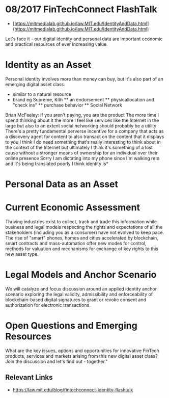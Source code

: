 # 08/2017 FinTechConnect FlashTalk

* [https://mitmedialab.github.io/law.MIT.edu/IdentityAndData.html](https://mitmedialab.github.io/law.MIT.edu/IdentityAndData.html)

Let's face it - our digital identity and personal data are important economic and practical resources of ever increasing value. 

# Identity as an Asset
Personal identity involves more than money can buy, but it's also part of an emerging digital asset class.  

* similar to a natural resource 
* brand eg Supreme, Kith
** an endorsement 
** physicallocation and "check ins"
** purchase behavior 
** Social Network

Brian McFeeley: If you aren't paying, you are the product The more time I spend thinking about it the more I feel like services like the Internet in the large but also to an extent social networking should probably be a utility There's a pretty fundamental perverse incentive for a company that acts as a discovery agent for content to also transact on the content that it displays to you I think I do need something that's really interesting to think about in the context of the Internet but ultimately I think it's something of a lost cause without a stronger means of ownership for an individual over their online presence Sorry I am dictating into my phone since I'm walking rem and it's being translated poorly I think identity is*

# Personal Data as an Asset

# Current Economic Assessment
Thriving industries exist to collect, track and trade this information while business and legal models respecting the rights and expectations of all the stakeholders (including you as a consumer) have not evolved to keep pace.
The rise of "smart" phones, homes and cities accelerated by blockchain, smart contracts and mass-automation offer new modes for control, methods for valuation and mechanisms for exchange of key rights to this new asset type.
# Legal Models and Anchor Scenario 
We will catalyze and focus discussion around an applied identity anchor scenario exploring the legal validity, admissibility and enforceability of blockchain-based digital signatures to grant or revoke consent and authorization for electronic transactions.
# Open Questions and Emerging Resources
What are the key issues, options and opportunities for innovative FinTech products, services and markets arising from this new digital asset class?  Join the discussion and let's find out - together."

## Relevant Links
* https://law.mit.edu/blog/fintechconnect-identity-flashtalk
